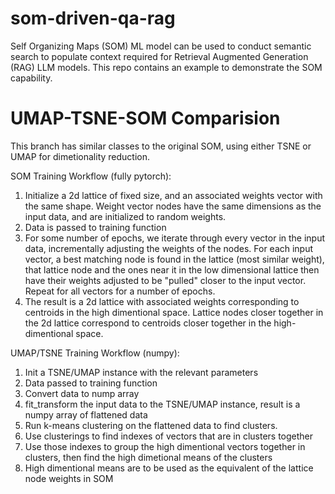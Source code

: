 # som-driven-qa-rag
Self Organizing Maps (SOM) ML model can be used to conduct semantic search to populate context required for Retrieval Augmented Generation (RAG) LLM models. This repo contains an example to demonstrate the SOM capability.

# UMAP-TSNE-SOM Comparision
This branch has similar classes to the original SOM, using either TSNE or UMAP for dimetionality reduction. 

SOM Training Workflow (fully pytorch):
1. Initialize a 2d lattice of fixed size, and an associated weights vector with the same shape. Weight vector nodes have the same dimensions as the input data, and are initialized to random weights. 
2. Data is passed to training function
3. For some number of epochs, we iterate through every vector in the input data, incrementally adjusting the weights of the nodes. For each input vector, a best matching node is found in the lattice (most similar weight), that lattice node and the ones near it in the low dimensional lattice then have their weights adjusted to be "pulled" closer to the input vector. Repeat for all vectors for a number of epochs.
4. The result is a 2d lattice with associated weights corresponding to centroids in the high dimentional space. Lattice nodes closer together in the 2d lattice correspond to centroids closer together in the high-dimentional space. 

UMAP/TSNE  Training Workflow (numpy):
1. Init a TSNE/UMAP instance with the relevant parameters
2. Data passed to training function
3. Convert data to nump array
4. fit_transform the input data to the TSNE/UMAP instance, result is a numpy array of flattened data
5. Run k-means clustering on the flattened data to find clusters.
6. Use clusterings to find indexes of vectors that are in clusters together
7. Use those indexes to group the high dimentional vectors together in clusters, then find the high dimetional means of the clusters
8. High dimentional means are to be used as the equivalent of the lattice node weights in SOM

